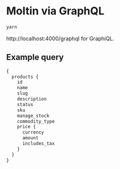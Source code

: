 # Moltin via GraphQL

```sh
yarn
```

http://localhost:4000/graphql for GraphiQL.

## Example query

```graphql
{
  products {
    id
    name
    slug
    description
    status
    sku
    manage_stock
    commodity_type
    price {
      currency
      amount
      includes_tax
    }
  }
}
```
